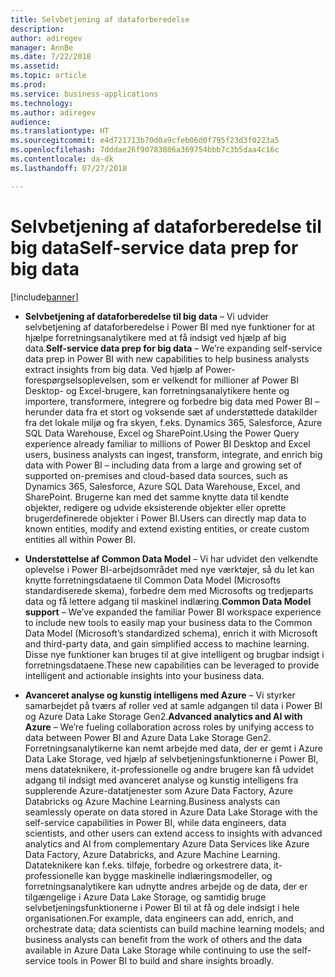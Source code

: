 ```yaml
---
title: Selvbetjening af dataforberedelse
description: 
author: adiregev
manager: AnnBe
ms.date: 7/22/2018
ms.assetid: 
ms.topic: article
ms.prod: 
ms.service: business-applications
ms.technology: 
ms.author: adiregev
audience: 
ms.translationtype: HT
ms.sourcegitcommit: e4d721713b70d0a9cfeb06d0f795f23d3f0223a5
ms.openlocfilehash: 7dddae26f90783886a369754bbb7c3b5daa4c16c
ms.contentlocale: da-dk
ms.lasthandoff: 07/27/2018

---
```


#  <a name="self-service-data-prep-for-big-data"></a><span data-ttu-id="92089-102">Selvbetjening af dataforberedelse til big data</span><span class="sxs-lookup"><span data-stu-id="92089-102">Self-service data prep for big data</span></span>  


[!include[banner](../../../includes/banner.md)]

-   <span data-ttu-id="92089-103">**Selvbetjening af dataforberedelse til big data** – Vi udvider selvbetjening af dataforberedelse i Power BI med nye funktioner for at hjælpe forretningsanalytikere med at få indsigt ved hjælp af big data.</span><span class="sxs-lookup"><span data-stu-id="92089-103">**Self-service data prep for big data** – We’re expanding self-service data prep in Power BI with new capabilities to help business analysts extract insights from big data.</span></span> <span data-ttu-id="92089-104">Ved hjælp af Power-forespørgselsoplevelsen, som er velkendt for millioner af Power BI Desktop- og Excel-brugere, kan forretningsanalytikere hente og importere, transformere, integrere og forbedre big data med Power BI – herunder data fra et stort og voksende sæt af understøttede datakilder fra det lokale miljø og fra skyen, f.eks. Dynamics 365, Salesforce, Azure SQL Data Warehouse, Excel og SharePoint.</span><span class="sxs-lookup"><span data-stu-id="92089-104">Using the Power Query experience already familiar to millions of Power BI Desktop and Excel users, business analysts can ingest, transform, integrate, and enrich big data with Power BI – including data from a large and growing set of supported on-premises and cloud-based data sources, such as Dynamics 365, Salesforce, Azure SQL Data Warehouse, Excel, and SharePoint.</span></span> <span data-ttu-id="92089-105">Brugerne kan med det samme knytte data til kendte objekter, redigere og udvide eksisterende objekter eller oprette brugerdefinerede objekter i Power BI.</span><span class="sxs-lookup"><span data-stu-id="92089-105">Users can directly map data to known entities, modify and extend existing entities, or create custom entities all within Power BI.</span></span>

- <span data-ttu-id="92089-106">**Understøttelse af Common Data Model** – Vi har udvidet den velkendte oplevelse i Power BI-arbejdsområdet med nye værktøjer, så du let kan knytte forretningsdataene til Common Data Model (Microsofts standardiserede skema), forbedre dem med Microsofts og tredjeparts data og få lettere adgang til maskinel indlæring.</span><span class="sxs-lookup"><span data-stu-id="92089-106">**Common Data Model support** – We’ve expanded the familiar Power BI workspace experience to include new tools to easily map your business data to the Common Data Model (Microsoft’s standardized schema), enrich it with Microsoft and third-party data, and gain simplified access to machine learning.</span></span> <span data-ttu-id="92089-107">Disse nye funktioner kan bruges til at give intelligent og brugbar indsigt i forretningsdataene.</span><span class="sxs-lookup"><span data-stu-id="92089-107">These new capabilities can be leveraged to provide intelligent and actionable insights into your business data.</span></span> 

-   <span data-ttu-id="92089-108">**Avanceret analyse og kunstig intelligens med Azure** – Vi styrker samarbejdet på tværs af roller ved at samle adgangen til data i Power BI og Azure Data Lake Storage Gen2.</span><span class="sxs-lookup"><span data-stu-id="92089-108">**Advanced analytics and AI with Azure** – We’re fueling collaboration across roles by unifying access to data between Power BI and Azure Data Lake Storage Gen2.</span></span> <span data-ttu-id="92089-109">Forretningsanalytikerne kan nemt arbejde med data, der er gemt i Azure Data Lake Storage, ved hjælp af selvbetjeningsfunktionerne i Power BI, mens datateknikere, it-professionelle og andre brugere kan få udvidet adgang til indsigt med avanceret analyse og kunstig intelligens fra supplerende Azure-datatjenester som Azure Data Factory, Azure Databricks og Azure Machine Learning.</span><span class="sxs-lookup"><span data-stu-id="92089-109">Business analysts can seamlessly operate on data stored in Azure Data Lake Storage with the self-service capabilities in Power BI, while data engineers, data scientists, and other users can extend access to insights with advanced analytics and AI from complementary Azure Data Services like Azure Data Factory, Azure Databricks, and Azure Machine Learning.</span></span> <span data-ttu-id="92089-110">Datateknikere kan f.eks. tilføje, forbedre og orkestrere data, it-professionelle kan bygge maskinelle indlæringsmodeller, og forretningsanalytikere kan udnytte andres arbejde og de data, der er tilgængelige i Azure Data Lake Storage, og samtidig bruge selvbetjeningsfunktionerne i Power BI til at få og dele indsigt i hele organisationen.</span><span class="sxs-lookup"><span data-stu-id="92089-110">For example, data engineers can add, enrich, and orchestrate data; data scientists can build machine learning models; and business analysts can benefit from the work of others and the data available in Azure Data Lake Storage while continuing to use the self-service tools in Power BI to build and share insights broadly.</span></span>

